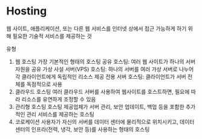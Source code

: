 # Hosting

웹 사이트, 애플리케이션, 또는 다른 웹 서비스를 인터넷 상에서 접근 가능하게 하기 위해 필요한 기술적 서비스를 제공하는 것

유형
1. 웹 호스팅
   가장 기본적인 형태의 호스팅 
   공유 호스팅: 여러 웹 사이트가 하나의 서버 자원을 공유
   가상 사설 서버(VPS) 호스팅: 하나의 서버를 여러 가상 서버로 나누어 각 클라이언트에게 독립적인 리소스 제공
   전용 서버 호스팅: 클라이언트가 서버 전체를 독점적으로 사용
2. 클라우드 호스팅
   여러 클라우드 서버를 사용하여 웹사이트를 호스트하면, 필요에 따라 리소스를 유연하게 조정할 수 있음
3. 관리형 호스팅
   호스팅 제공업체가 서버 관리, 보안 업데이트, 백업 등을 포함한 추가적인 관리 서비스를 제공하는 호스팅
4. 코로케이션
   사용자가 자신의 서버를 데이터 센터에 물리적으로 위치시키고, 데이터 센터의 인프라(전력, 냉각, 보안 등)를 사용하는 형태의 호스팅